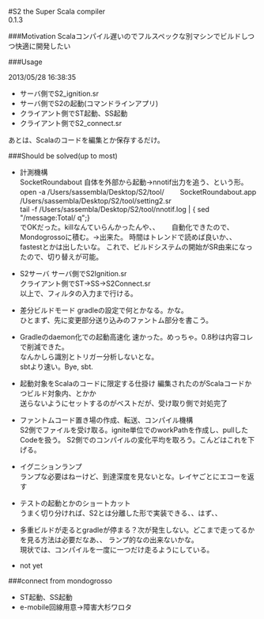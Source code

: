 #S2
the Super Scala compiler  
0.1.3

###Motivation
Scalaコンパイル遅いのでフルスペックな別マシンでビルドしつつ快適に開発したい

###Usage

2013/05/28 16:38:35

* サーバ側でS2_ignition.sr
* サーバ側でS2の起動(コマンドラインアプリ)
* クライアント側でST起動、SS起動
* クライアント側でS2_connect.sr

あとは、Scalaのコードを編集とか保存するだけ。

###Should be solved(up to most)
* 計測機構  
	SocketRoundabout 自体を外部から起動→nnotif出力を追う、という形。
	open -a /Users/sassembla/Desktop/S2/tool/　　	SocketRoundabout.app /Users/sassembla/Desktop/S2/tool/setting2.sr  
	tail -f /Users/sassembla/Desktop/S2/tool/nnotif.log | { sed "/message:Total/ q";}  
	でOKだった。killなんていらんかったんや、、　　
	自動化できたので、Mondogrossoに積む。→出来た。
	時間はトレンドで読めば良いか、、fastestとかは出したいな。
	これで、ビルドシステムの開始がSR由来になったので、切り替えが可能。
	
* S2サーバ
	サーバ側でS2Ignition.sr  
	クライアント側でST->SS->S2Connect.sr  
	以上で、フィルタの入力まで行ける。
	
* 差分ビルドモード
	gradleの設定で何とかなる。かな。  
	ひとまず、先に変更部分送り込みのファントム部分を書こう。
	
* Gradleのdaemon化での起動高速化
	速かった。めっちゃ。0.8秒は内容コレで削減できた。  
	なんかしら識別とトリガー分析しないとな。  
	sbtより速い。Bye, sbt.
	
* 起動対象をScalaのコードに限定する仕掛け
	編集されたのがScalaコードかつビルド対象内、とかか  
	送らないようにセットするのがベストだが、受け取り側で対処完了
	
* ファントムコード置き場の作成、転送、コンパイル機構  
	S2側でファイルを受け取る。ignite単位でのworkPathを作成し、pullしたCodeを扱う。  	S2側でのコンパイルの変化平均を取ろう。こんどはこれを下げる。
	
* イグニションランプ  
	ランプな必要はねーけど、到達深度を見ないとな。レイヤごとにエコーを返す  
	
* テストの起動とかのショートカット  
	うまく切り分ければ、S2とは分離した形で実装できる、、はず、、  
	
* 多重ビルドが走るとgradleが停まる？次が発生しない。どこまで走ってるかを見る方法は必要だなあ、、  ランプ的なの出来ないかな。  
	現状では、コンパイルを一度に一つだけ走るようにしている。

* not yet


###connect from mondogrosso
* ST起動、SS起動
* e-mobile回線用意→障害大杉ワロタ
